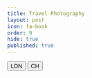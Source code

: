 ```yaml
---
title: Travel Photography
layout: post
icon: fa-book
order: 9
hide: true
published: true
---
```


<button class="btn btn-success" onclick=" window.open('https://ami-az.github.io/ldn.html','_blank')">LDN</button>
<button class="btn btn-success" onclick=" window.open('https://ami-az.github.io/ch.html','_blank')">CH</button>

